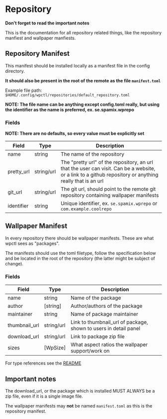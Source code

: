 # Repository

**Don't forget to read the important notes**

This is the documentation for all repository related things, like the repository manfiest and wallpaper manfiests.

## Repository Manifest

This manifest should be installed locally as a manifest file in the config directory.

**It should also be present in the root of the remote as the file `manifest.toml`**

Example file path: `$HOME/.config/wpctl/repositories/default_repository.toml`

**NOTE: The file name can be anything except config.toml really, but using the identifier as the name is preferred, ex. se.spamix.wprepo**

### Fields

**NOTE: There are no defaults, so every value must be explicitly set**

| Field      | Type       | Description                                                                                                                                              |
| ---------- | ---------- | -------------------------------------------------------------------------------------------------------------------------------------------------------- |
| name       | string     | The name of the repository                                                                                                                               |
| pretty_url | string/url | The "pretty url" of the repository, an url that the user can visit. Can be a website, or a link to a github repository or anything really that is an url |
| git_url    | string/url | The git url, should point to the remote git repository containing wallpaper manifests                                                                    |
| identifier | string     | Unique identifier, ex. `se.spamix.wprepo` or `com.example.coolrepo`                                                                                      |

## Wallpaper Manifest

In every repository there should be wallpaper manifests. These are what wpctl sees as "packages".

The manifests should use the toml filetype, follow the specification below and be located in the root of the repository (the latter might be subject of change).

### Fields

| Field         | Type       | Description                                                      |
| ------------- | ---------- | ---------------------------------------------------------------- |
| name          | string     | Name of the package                                              |
| author        | [string]   | Author/authors of the package                                    |
| maintainer    | string     | Name of package maintainer                                       |
| thumbnail_url | string/url | Link to thumbnail_url of package, shown to users in detail panel |
| download_url  | string/url | Link to package zip file                                         |
| sizes         | [WpSize]   | What aspect ratios the wallpaper support/work on                 |

For type references see the [README](./README.md)

## Important notes

The download_url, or the package which is installed MUST ALWAYS be a zip file, even if it is a single image file.

The wallpaper manifests may **not** be named `manifest.toml` as this is the repository manifest.
